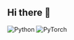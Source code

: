 ## Hi there 👋

![Python](https://img.shields.io/badge/Python-red?logo=Python&labelColor=white&color=blue)
![PyTorch](https://img.shields.io/badge/PyTorch-red?logo=Pytorch&color=white)

